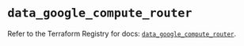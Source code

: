 # `data_google_compute_router`

Refer to the Terraform Registry for docs: [`data_google_compute_router`](https://registry.terraform.io/providers/hashicorp/google/6.49.0/docs/data-sources/compute_router).
